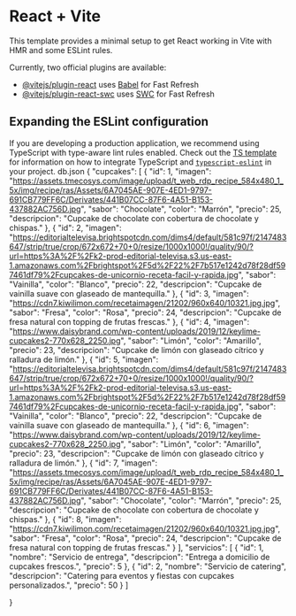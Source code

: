 # React + Vite

This template provides a minimal setup to get React working in Vite with HMR and some ESLint rules.

Currently, two official plugins are available:

- [@vitejs/plugin-react](https://github.com/vitejs/vite-plugin-react/blob/main/packages/plugin-react) uses [Babel](https://babeljs.io/) for Fast Refresh
- [@vitejs/plugin-react-swc](https://github.com/vitejs/vite-plugin-react/blob/main/packages/plugin-react-swc) uses [SWC](https://swc.rs/) for Fast Refresh

## Expanding the ESLint configuration

If you are developing a production application, we recommend using TypeScript with type-aware lint rules enabled. Check out the [TS template](https://github.com/vitejs/vite/tree/main/packages/create-vite/template-react-ts) for information on how to integrate TypeScript and [`typescript-eslint`](https://typescript-eslint.io) in your project.
db.json 
{
  "cupcakes": [
    {
      "id": 1,
      "imagen": "https://assets.tmecosys.com/image/upload/t_web_rdp_recipe_584x480_1_5x/img/recipe/ras/Assets/6A7045AE-907E-4ED1-9797-691CB779FF6C/Derivates/441B07CC-87F6-4A51-B153-437882AC756D.jpg",
      "sabor": "Chocolate",
      "color": "Marrón",
      "precio": 25,
      "descripcion": "Cupcake de chocolate con cobertura de chocolate y chispas."
    },
    {
      "id": 2,
      "imagen": "https://editorialtelevisa.brightspotcdn.com/dims4/default/581c97f/2147483647/strip/true/crop/672x672+70+0/resize/1000x1000!/quality/90/?url=https%3A%2F%2Fk2-prod-editorial-televisa.s3.us-east-1.amazonaws.com%2Fbrightspot%2F5d%2F22%2F7b517e1242d78f28df597461df79%2Fcupcakes-de-unicornio-receta-facil-y-rapida.jpg",
      "sabor": "Vainilla",
      "color": "Blanco",
      "precio": 22,
      "descripcion": "Cupcake de vainilla suave con glaseado de mantequilla."
    },
    {
      "id": 3,
      "imagen": "https://cdn7.kiwilimon.com/recetaimagen/21202/960x640/10321.jpg.jpg",
      "sabor": "Fresa",
      "color": "Rosa",
      "precio": 24,
      "descripcion": "Cupcake de fresa natural con topping de frutas frescas."
    },
    {
      "id": 4,
      "imagen": "https://www.daisybrand.com/wp-content/uploads/2019/12/keylime-cupcakes2-770x628_2250.jpg",
      "sabor": "Limón",
      "color": "Amarillo",
      "precio": 23,
      "descripcion": "Cupcake de limón con glaseado cítrico y ralladura de limón."
    },
    {
      "id": 5,
      "imagen": "https://editorialtelevisa.brightspotcdn.com/dims4/default/581c97f/2147483647/strip/true/crop/672x672+70+0/resize/1000x1000!/quality/90/?url=https%3A%2F%2Fk2-prod-editorial-televisa.s3.us-east-1.amazonaws.com%2Fbrightspot%2F5d%2F22%2F7b517e1242d78f28df597461df79%2Fcupcakes-de-unicornio-receta-facil-y-rapida.jpg",
      "sabor": "Vainilla",
      "color": "Blanco",
      "precio": 22,
      "descripcion": "Cupcake de vainilla suave con glaseado de mantequilla."
    },
    {
      "id": 6,
      "imagen": "https://www.daisybrand.com/wp-content/uploads/2019/12/keylime-cupcakes2-770x628_2250.jpg",
      "sabor": "Limón",
      "color": "Amarillo",
      "precio": 23,
      "descripcion": "Cupcake de limón con glaseado cítrico y ralladura de limón."
    },
    {
      "id": 7,
      "imagen": "https://assets.tmecosys.com/image/upload/t_web_rdp_recipe_584x480_1_5x/img/recipe/ras/Assets/6A7045AE-907E-4ED1-9797-691CB779FF6C/Derivates/441B07CC-87F6-4A51-B153-437882AC756D.jpg",
      "sabor": "Chocolate",
      "color": "Marrón",
      "precio": 25,
      "descripcion": "Cupcake de chocolate con cobertura de chocolate y chispas."
    },
    {
      "id": 8,
      "imagen": "https://cdn7.kiwilimon.com/recetaimagen/21202/960x640/10321.jpg.jpg",
      "sabor": "Fresa",
      "color": "Rosa",
      "precio": 24,
      "descripcion": "Cupcake de fresa natural con topping de frutas frescas."
    }
  ],
  "servicios": [
    {
      "id": 1,
      "nombre": "Servicio de entrega",
      "descripcion": "Entrega a domicilio de cupcakes frescos.",
      "precio": 5
    },
    {
      "id": 2,
      "nombre": "Servicio de catering",
      "descripcion": "Catering para eventos y fiestas con cupcakes personalizados.",
      "precio": 50
    }
  ]

}